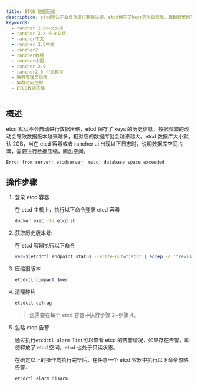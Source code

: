 ```yaml
---
title: ETCD 数据压缩
description: etcd默认不会自动进行数据压缩，etcd保存了keys的历史信息，数据频繁的改动会导致数据版本越来越多，相对应的数据库就会越来越大。etcd数据库大小默认2GB，当在etcd容器或者rancher ui出现以下日志时，说明数据库空间占满，需要进行数据压缩腾出空间。
keywords:
  - rancher 2.0中文文档
  - rancher 2.x 中文文档
  - rancher中文
  - rancher 2.0中文
  - rancher2
  - rancher教程
  - rancher中国
  - rancher 2.0
  - rancher2.0 中文教程
  - 集群管理员指南
  - 集群访问控制
  - ETCD数据压缩
---
```


## 概述

etcd 默认不会自动进行数据压缩，etcd 保存了 keys 的历史信息，数据频繁的改动会导致数据版本越来越多，相对应的数据库就会越来越大。etcd 数据库大小默认 2GB，当在 etcd 容器或者 rancher ui 出现以下日志时，说明数据库空间占满，需要进行数据压缩，腾出空间。

```bash
Error from server: etcdserver: mvcc: database space exceeded
```

## 操作步骤

1. 登录 etcd 容器

   在 etcd 主机上，执行以下命令登录 etcd 容器

   ```bash
   docker exec -ti etcd sh
   ```

2. 获取历史版本号:

   在 etcd 容器执行以下命令

   ```bash
   ver=$(etcdctl endpoint status --write-out="json" | egrep -o '"revision":[0-9]*' | egrep -o '[0-9].*')
   ```

3. 压缩旧版本

   ```bash
   etcdctl compact $ver
   ```

4. 清理碎片

   ```bash
   etcdctl defrag
   ```

   > 您需要在每个 etcd 容器中执行步骤 2~步骤 4。

5. 忽略 etcd 告警

   通过执行`etcdctl alarm list`可以查看 etcd 的告警情况，如果存在告警，即使释放了 etcd 空间，etcd 也处于只读状态。

   在确定以上的操作均执行完毕后，在任意一个 etcd 容器中执行以下命令忽略告警:

   ```bash
   etcdctl alarm disarm
   ```
